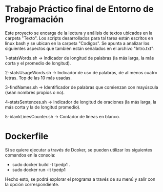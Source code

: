 # Trabajo Práctico final de Entorno de Programación

Este proyecto se encarga de la lectura y análisis de textos ubicados en la carpeta "Texto". Los scripts desarrollados para tal tarea están escritos en linux bash y se ubican en la carpeta "Codigos".
Se apunta a analizar los siguientes aspectos que también están señalados en el archivo "Intro.txt":

1-statsWords.sh ->
Indicador de longitud de palabras (la más larga, la más corta y el promedio de longitud).

2-statsUsageWords.sh ->
Indicador de uso de palabras, de al menos cuatro letras.
Top de las 10 más usadas.

3-findNames.sh ->
Identificador de palabras que comienzan con mayúscula (sean nombres propios o no).

4-statsSentences.sh ->
Indicador de longitud de oraciones (la más larga, la más corta y la de longitud promedio).

5-blankLinesCounter.sh ->
Contador de líneas en blanco.

# Dockerfile

Si se quiere ejecutar a través de Dcoker, se pueden utilizar los siguientes comandos en la consola:

- sudo docker build -t tpedp1 .
- sudo docker run -it tpedp1

Hecho esto, se podrá explorar el programa a través de su menú y salir con la opción correspondiente.
